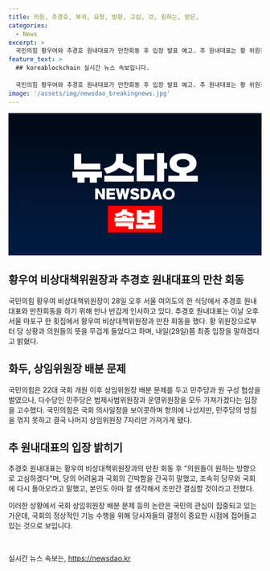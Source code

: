 ```yaml
---
title: 의원, 추경호, 복귀, 요청, 방향, 고심, 것, 원하는, 받은, 
categories:
  - News
excerpt: >
  국민의힘 황우여와 추경호 원내대표가 만찬회동 후 입장 발표 예고. 추 원내대표는 황 위원장의 설득에 대해 의원들의 뜻을 무겁게 받아들이고 내일 최종 입장 발표라고 밝혔다. 국회 원 구성 협상에서 민주당의 입장을 수용하지 못한 국민의힘, 추 대표는 사의 표명 후 재신임 결의 기다리며 백령도 칩거. 양당 갈등에 관심이 쏠리는 가운데, 미지의 결말에 관심이 쏠리고 있다.
feature_text: >
  ## koreablockchain 실시간 뉴스 속보입니다.

  국민의힘 황우여와 추경호 원내대표가 만찬회동 후 입장 발표 예고. 추 원내대표는 황 위원장의 설득에 대해 의원들의 뜻을 무겁게 받아들이고 내일 최종 입장 발표라고 밝혔다. 국회 원 구성 협상에서 민주당의 입장을 수용하지 못한 국민의힘, 추 대표는 사의 표명 후 재신임 결의 기다리며 백령도 칩거. 양당 갈등에 관심이 쏠리는 가운데, 미지의 결말에 관심이 쏠리고 있다.
image: '/assets/img/newsdao_breakingnews.jpg'
---
```


<p><img src="/assets/img/newsdao_breakingnews.jpg" alt="koreablockchain 속보" /></p>

<h2 data-ke-size="size26">황우여 비상대책위원장과 추경호 원내대표의 만찬 회동</h2>

<p data-ke-size="size16">국민의힘 황우여 비상대책위원장이 28일 오후 서울 여의도의 한 식당에서 추경호 원내대표와 만찬회동을 하기 위해 만나 반갑게 인사하고 있다. 추경호 원내대표는 이날 오후 서울 마포구 한 횟집에서 황우여 비상대책위원장과 만찬 회동을 했다. 황 위원장으로부터 당 상황과 의원들의 뜻을 무겁게 들었다고 하며, 내일(29일)쯤 최종 입장을 말하겠다고 밝혔다.</p>

<h2 data-ke-size="size26">화두, 상임위원장 배분 문제</h2>

<p data-ke-size="size16">국민의힘은 22대 국회 개원 이후 상임위원장 배분 문제를 두고 민주당과 원 구성 협상을 벌였으나, 다수당인 민주당은 법제사법위원장과 운영위원장을 모두 가져가겠다는 입장을 고수했다. 국민의힘은 국회 의사일정을 보이콧하며 항의에 나섰지만, 민주당의 방침을 꺾지 못하고 결국 나머지 상임위원장 7자리만 가져가게 됐다.</p>

<h2 data-ke-size="size26">추 원내대표의 입장 밝히기</h2>

<p data-ke-size="size16">추경호 원내대표는 황우여 비상대책위원장과의 만찬 회동 후 "의원들이 원하는 방향으로 고심하겠다"며, 당의 어려움과 국회의 긴박함을 간곡히 말했고, 조속히 당무와 국회에 다시 돌아오라고 말했고, 본인도 아마 잘 생각해서 조만간 결심할 것이라고 전했다.</p>

<p data-ke-size="size16">이러한 상황에서 국회 상임위원장 배분 문제 등의 논란은 국민의 관심이 집중되고 있는 가운데, 국회의 정상적인 기능 수행을 위해 당사자들의 결정이 중요한 시점에 접어들고 있는 것으로 보입니다.</p>

<p data-ke-size="size16">&nbsp;</p>
실시간 뉴스 속보는, <a href="https://newsdao.kr" rel="dofollow">https://newsdao.kr</a>


